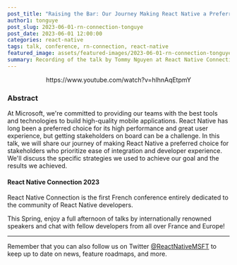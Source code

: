 ```yaml
---
post_title: "Raising the Bar: Our Journey Making React Native a Preferred Choice by Tommy Nguyen"
author1: tonguye
post_slug: 2023-06-01-rn-connection-tonguye
post_date: 2023-06-01 12:00:00
categories: react-native
tags: talk, conference, rn-connection, react-native
featured_image: assets/featured-images/2023-06-01-rn-connection-tonguye.jpg
summary: Recording of the talk by Tommy Nguyen at React Native Connection 2023, about raising the bar in the developer experience and velocity in Microsoft.
---
```


<p align="center">
https://www.youtube.com/watch?v=hlhnAqEtpmY
</p>

### Abstract

At Microsoft, we're committed to providing our teams with the best tools and technologies to build high-quality mobile applications. React Native has long been a preferred choice for its high performance and great user experience, but getting stakeholders on board can be a challenge. In this talk, we will share our journey of making React Native a preferred choice for stakeholders who prioritize ease of integration and developer experience. We'll discuss the specific strategies we used to achieve our goal and the results we achieved.

#### React Native Connection 2023

React Native Connection is the first French conference entirely dedicated to the community of React Native developers.

This Spring, enjoy a full afternoon of talks by internationally renowned speakers and chat with fellow developers from all over France and Europe!

---

Remember that you can also follow us on Twitter [@ReactNativeMSFT](https://twitter.com/reactnativemsft) to keep up to date on news, feature roadmaps, and more.

